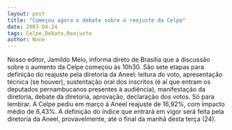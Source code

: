 ```yaml
---
layout: post
title: "Começou agora o debate sobre o reajuste da Celpe"
date: 2007-04-24
tags: Celpe,Debate,Reajuste
author: None
---
```

Nosso editor, Jamildo Melo, informa direto de Brasília que a discussão sobre o aumento da Celpe começou às 10h30.
São sete etapas para definição do reajuste pela diretoria da Aneel: leitura do voto, apresentação técnica (se houver), sustentação oral dos inscritos (é aí que entram os deputados pernambucanos presentes à audiência), manifestação da diretoria, debate da diretoria, aprovação, declaração dos votos.
Só para lembrar. A Celpe pediu em março à Aneel reajuste de 16,92%, com impacto médio de 6,43%. A definição do índice que entrará em vigor será feita pela diretoria da Aneel, provavelmente, até o final da manhã desta terça (24).&nbsp; 